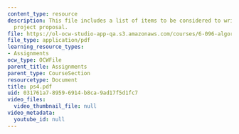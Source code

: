 ```yaml
---
content_type: resource
description: This file includes a list of items to be considered to write a small
  project proposal.
file: https://ol-ocw-studio-app-qa.s3.amazonaws.com/courses/6-096-algorithms-for-computational-biology-spring-2005/031761a789596914b8ca9ad17f5d1fc7_ps4.pdf
file_type: application/pdf
learning_resource_types:
- Assignments
ocw_type: OCWFile
parent_title: Assignments
parent_type: CourseSection
resourcetype: Document
title: ps4.pdf
uid: 031761a7-8959-6914-b8ca-9ad17f5d1fc7
video_files:
  video_thumbnail_file: null
video_metadata:
  youtube_id: null
---
```

